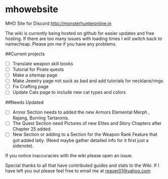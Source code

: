 # mhowebsite
MHO Site for Discord http://monsterhunteronline.in

The wiki is currently being hosted on github for easier updates and free hosting.  If there are too many issues with loading times I will switch back to namecheap.  Please pm me if you have any problems.

##Current projects
- [ ] Translate weapon skill books
- [ ] Tutorial for Pirate quests
- [ ] Make a sitemap page
- [ ] Make Jewelry page not suck as bad and add tutorials for necklace/rings
- [ ] Fix Crafting page
- [ ] Update Cats page to include new cat types and colors

##Needs Updated
- [ ] Armor Section needs to added the new Armors Elemental Merph , Rajang, Burning Tartaronis.
- [ ] The Quest Section need Pictures of new Elites and Story Chapters after Chapter 25 added.
- [ ] New Section or adding to a Section for the Weapon Rank Feature that got added latly. (Need maybe gather detailed info for it first just a sidenote).

If you notice inaccuracies with the wiki please open an issue.


Special thanks to all that have contributed guides and stats to the Wiki. If I have left you out please feel free to email me at reaver01@yahoo.com
